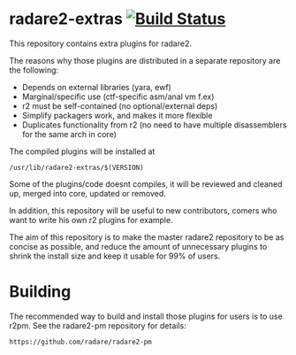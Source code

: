 radare2-extras [![Build Status](https://travis-ci.org/radare/radare2-extras.svg?branch=master)](https://travis-ci.org/radare/radare2-extras)
==============
This repository contains extra plugins for radare2.

The reasons why those plugins are distributed in a separate
repository are the following:

* Depends on external libraries (yara, ewf)
* Marginal/specific use (ctf-specific asm/anal vm f.ex)
* r2 must be self-contained (no optional/external deps)
* Simplify packagers work, and makes it more flexible
* Duplicates functionality from r2 (no need to have
  multiple disassemblers for the same arch in core)

The compiled plugins will be installed at

	/usr/lib/radare2-extras/$(VERSION)

Some of the plugins/code doesnt compiles, it will be reviewed
and cleaned up, merged into core, updated or removed.

In addition, this repository will be useful to new contributors,
comers who want to write his own r2 plugins for example.

The aim of this repository is to make the master radare2
repository to be as concise as possible, and reduce the
amount of unnecessary plugins to shrink the install size and
keep it usable for 99% of users.

Building
========

The recommended way to build and install those plugins for users
is to use r2pm. See the radare2-pm repository for details:

	https://github.com/radare/radare2-pm
